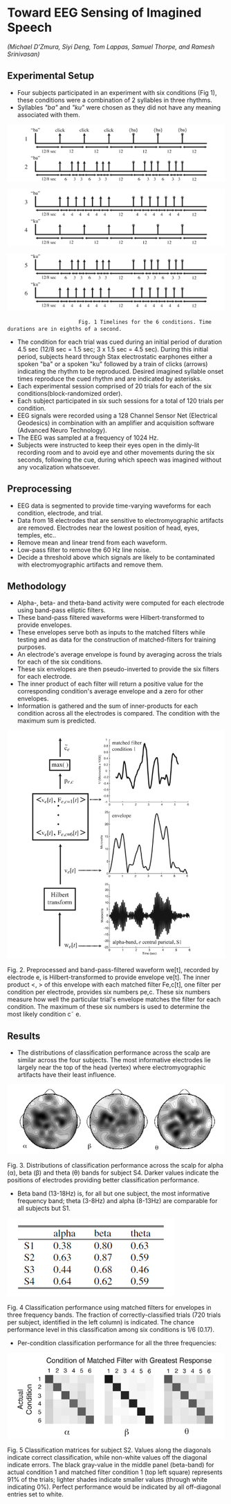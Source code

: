 # Toward EEG Sensing of Imagined Speech

*(Michael D’Zmura, Siyi Deng, Tom Lappas, Samuel Thorpe, and Ramesh Srinivasan)*

## Experimental Setup

- Four subjects participated in an experiment with six conditions (Fig 1), these conditions were a combination of 2 syllables in three rhythms.
- Syllables *"ba"* and *"ku"* were chosen as they did not have any meaning associated with them.

![Toward%20EEG%20Sensing%20of%20Imagined%20Speech%20692b727ae1e9488c9aa9b96a23d1770e/Untitled.png](Toward%20EEG%20Sensing%20of%20Imagined%20Speech%20692b727ae1e9488c9aa9b96a23d1770e/Untitled.png)

![Toward%20EEG%20Sensing%20of%20Imagined%20Speech%20692b727ae1e9488c9aa9b96a23d1770e/Untitled%201.png](Toward%20EEG%20Sensing%20of%20Imagined%20Speech%20692b727ae1e9488c9aa9b96a23d1770e/Untitled%201.png)

![Toward%20EEG%20Sensing%20of%20Imagined%20Speech%20692b727ae1e9488c9aa9b96a23d1770e/Untitled%202.png](Toward%20EEG%20Sensing%20of%20Imagined%20Speech%20692b727ae1e9488c9aa9b96a23d1770e/Untitled%202.png)

                           Fig. 1 Timelines for the 6 conditions. Time durations are in eighths of a second. 

- The condition for each trial was cued during an initial period of duration 4.5 sec (12/8 sec = 1.5 sec; 3 x 1.5 sec = 4.5 sec). During this initial period, subjects heard through Stax electrostatic earphones either a spoken "ba" or a spoken "ku" followed by a train of clicks (arrows) indicating the rhythm to be reproduced. Desired imagined syllable onset times reproduce the cued rhythm and are indicated by asterisks.
- Each experimental session comprised of 20 trials for each of the six conditions(block-randomized order).
- Each subject participated in six such sessions for a total of 120 trials per condition.
- EEG signals were recorded using a 128 Channel Sensor Net (Electrical Geodesics) in combination with an amplifier and acquisition software (Advanced Neuro Technology).
- The EEG was sampled at a frequency of 1024 Hz.
- Subjects were instructed to keep their eyes open in the dimly-lit recording room and to avoid eye and other movements during the six seconds, following the cue, during which speech was imagined without any vocalization whatsoever.

## Preprocessing

- EEG data is segmented to provide time-varying waveforms for each condition, electrode, and trial.
- Data from 18 electrodes that are sensitive to electromyographic artifacts are removed. Electrodes near the lowest position of head, eyes, temples, etc..
- Remove mean and linear trend from each waveform.
- Low-pass filter to remove the 60 Hz line noise.
- Decide a threshold above which signals are likely to be contaminated with electromyographic artifacts and remove them.

## Methodology

- Alpha-, beta- and theta-band activity were computed for each electrode using band-pass elliptic filters.
- These band-pass filtered waveforms were Hilbert-transformed to provide envelopes.
- These envelopes serve both as inputs to the matched filters while testing and as data for the construction of matched-filters for training purposes.
- An electrode's average envelope is found by averaging across the trials for each of the six conditions.
- These six envelopes are then pseudo-inverted to provide the six filters for each electrode.
- The inner product of each filter will return a positive value for the corresponding condition's average envelope and a zero for other envelopes.
- Information is gathered and the sum of inner-products for each condition across all the electrodes is compared. The condition with the maximum sum is predicted.

![Toward%20EEG%20Sensing%20of%20Imagined%20Speech%20692b727ae1e9488c9aa9b96a23d1770e/Untitled%203.png](Toward%20EEG%20Sensing%20of%20Imagined%20Speech%20692b727ae1e9488c9aa9b96a23d1770e/Untitled%203.png)

Fig. 2. Preprocessed and band-pass-filtered waveform we[t], recorded by electrode e, is Hilbert-transformed to provide envelope ve[t]. The inner product <, > of this envelope with each matched filter Fe,c[t], one filter per condition per electrode, provides six numbers pe,c. These six numbers measure how well the particular trial's envelope matches the filter for each condition. The maximum of these six numbers is used to determine the most likely condition c˜ e.

## Results

- The distributions of classification performance across the scalp are similar across
the four subjects. The most informative electrodes lie largely near the top of the head (vertex) where electromyographic artifacts have their least influence.

![Toward%20EEG%20Sensing%20of%20Imagined%20Speech%20692b727ae1e9488c9aa9b96a23d1770e/Untitled%204.png](Toward%20EEG%20Sensing%20of%20Imagined%20Speech%20692b727ae1e9488c9aa9b96a23d1770e/Untitled%204.png)

Fig. 3. Distributions of classification performance across the scalp for alpha (α), beta (β) and theta (θ) bands for subject S4. Darker values indicate the positions of electrodes providing better classification performance.

- Beta band (13-18Hz) is, for all but one subject, the most informative frequency band; theta (3-8Hz) and alpha (8-13Hz) are comparable for all subjects but S1.

![Toward%20EEG%20Sensing%20of%20Imagined%20Speech%20692b727ae1e9488c9aa9b96a23d1770e/Untitled%205.png](Toward%20EEG%20Sensing%20of%20Imagined%20Speech%20692b727ae1e9488c9aa9b96a23d1770e/Untitled%205.png)

Fig. 4 Classification performance using matched filters for envelopes in three frequency bands. The fraction of correctly-classified trials (720 trials per subject, identified in the left column) is indicated. The chance performance level in this classification among six conditions is 1/6 (0.17).

- Per-condition classification performance for all the three frequencies:

![Toward%20EEG%20Sensing%20of%20Imagined%20Speech%20692b727ae1e9488c9aa9b96a23d1770e/Untitled%206.png](Toward%20EEG%20Sensing%20of%20Imagined%20Speech%20692b727ae1e9488c9aa9b96a23d1770e/Untitled%206.png)

Fig. 5 Classification matrices for subject S2. Values along the diagonals indicate correct classification, while non-white values off the diagonal indicate errors. The black gray-value in the middle panel (beta-band) for actual condition 1 and matched filter condition 1 (top left square) represents 91% of the trials; lighter shades indicate smaller values (through white indicating 0%). Perfect performance would be indicated by all off-diagonal entries set to white.